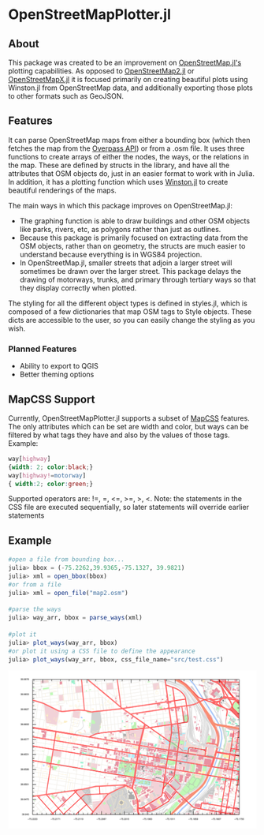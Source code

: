 # OpenStreetMapPlotter.jl
## About
This package was created to be an improvement on [OpenStreetMap.jl's](https://github.com/tedsteiner/OpenStreetMap.jl) plotting capabilities. As opposed to [OpenStreetMap2.jl](https://github.com/yeesian/OpenStreetMap2.jl) or [OpenStreetMapX.jl](https://github.com/pszufe/OpenStreetMapX.jl) it is focused primarily on creating beautiful plots using Winston.jl from OpenStreetMap data, and additionally exporting those plots to other formats such as GeoJSON.

## Features
It can parse OpenStreetMap maps from either a bounding box (which then fetches the map from the [Overpass API](https://wiki.openstreetmap.org/wiki/Overpass_API)) or from a .osm file. 
It uses three functions to create arrays of either the nodes, the ways, or the relations in the map. These are defined by structs in the library, and have all the attributes that OSM objects do, just in an easier format to work with in Julia.
In addition, it has a plotting function which uses [Winston.jl](https://github.com/JuliaGraphics/Winston.jl) to create beautiful renderings of the maps. 

The main ways in which this package improves on OpenStreetMap.jl:
* The graphing function is able to draw buildings and other OSM objects like parks, rivers, etc, as polygons rather than just as outlines.
* Because this package is primarily focused on extracting data from the OSM objects, rather than on geometry, the structs are much easier to understand because everything is in WGS84 projection. 
* In OpenStreetMap.jl, smaller streets that adjoin a larger street will sometimes be drawn over the larger street. This package delays the drawing of motorways, trunks, and primary through tertiary ways so that they display correctly when plotted.

The styling for all the different object types is defined in styles.jl, which is composed of a few dictionaries that map OSM tags to Style objects. These dicts are accessible to the user, so you can easily change the styling as you wish.

### Planned Features
* Ability to export to QGIS
* Better theming options
## MapCSS Support
Currently, OpenStreetMapPlotter.jl supports a subset of [MapCSS](https://wiki.openstreetmap.org/wiki/MapCSS/0.2) features. The only attributes which can be set are width and color, but ways can be filtered by what tags they have and also by the values of those tags. Example:
```CSS
way[highway]
{width: 2; color:black;}
way[highway!=motorway]
{ width:2; color:green;}
```
Supported operators are: !=, =, <=, >=, >, <.
Note: the statements in the CSS file are executed sequentially, so later statements will override earlier statements
## Example
```julia
#open a file from bounding box...
julia> bbox = (-75.2262,39.9365,-75.1327, 39.9821)
julia> xml = open_bbox(bbox)
#or from a file
julia> xml = open_file("map2.osm")

#parse the ways
julia> way_arr, bbox = parse_ways(xml)

#plot it
julia> plot_ways(way_arr, bbox)
#or plot it using a CSS file to define the appearance
julia> plot_ways(way_arr, bbox, css_file_name="src/test.css")
```
![Example map of West Philadelphia](./map_out.svg)
